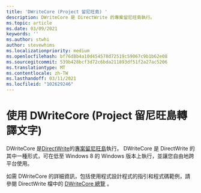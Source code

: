 ```yaml
---
title: 'DWriteCore (Project 留尼旺島) '
description: DWriteCore 是 DirectWrite 的專案留尼旺島執行。
ms.topic: article
ms.date: 03/09/2021
keywords: ''
ms.author: stwhi
author: stevewhims
ms.localizationpriority: medium
ms.openlocfilehash: bf76d8b4a10d454578d72519c59067c9b1b62e08
ms.sourcegitcommit: 539b428bcf3d72c6bda211893df51f2a27ac5206
ms.translationtype: MT
ms.contentlocale: zh-TW
ms.lasthandoff: 03/11/2021
ms.locfileid: "102629246"
---
```

# <a name="render-text-with-dwritecore-project-reunion"></a>使用 DWriteCore (Project 留尼旺島轉譯文字) 

DWriteCore 是[DirectWrite](/windows/win32/directwrite/direct-write-portal)的[專案留尼旺島](index.md)執行。 DWriteCore 是 DirectWrite 的其中一種形式，可在低至 Windows 8 的 Windows 版本上執行，並讓您自由地跨平台使用。

如需 DWriteCore 的詳細資訊，包括使用程式設計程式的指引和程式碼範例，請參閱 DirectWrite 檔中的 [DWriteCore 總覽](/windows/win32/directwrite/dwritecore-overview) 。
